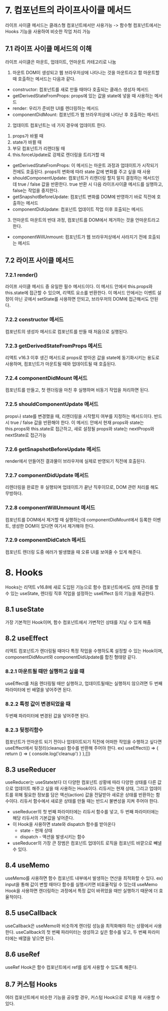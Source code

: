 # 7. 컴포넌트의 라이프사이클 메서드

라이프 사이클 메서드는 클래스형 컴포넌트에서만 사용가능
-> 함수형 컴포넌트에서는 Hooks 기능을 사용하여 비슷한 작업 처리 가능

## 7.1 라이프 사이클 메서드의 이해

라이프 사이클은 마운트, 업데이트, 언마운트 카테고리로 나눔

1. 마운트
   DOM이 생성되고 웹 브라우저상에 나타나는 것을 마운트라고 함
   마운트할 때 호출하는 메서드는 다음과 같다.

- constructor: 컴포넌트를 새로 만들 때마다 호출되는 클래스 생성자 메서드
- getDerivedStateFromProps: props에 있는 값을 state에 넣을 때 사용하는 메서드
- render: 우리가 준비한 UI를 렌더링하는 메서드
- componentDidMount: 컴포넌트가 웹 브라우저상에 나타난 후 호출하는 메서드

2. 업데이트
   컴포넌트는 네 가지 경우에 업데이트 한다.

1) props가 바뀔 때
2) state가 바뀔 때
3) 부모 컴포넌트가 리렌더될 때
4) this.forceUpdate로 강제로 렌더링을 트리거할 때

- getDerivedStateFromProps: 이 메서드는 마운트 과정과 업데이트가 시작되기 전에도 호출된다. props의 변화에 따라 state 값에 변화를 주고 싶을 때 사용
- shouldComponentUpdate: 컴포넌트가 리렌더링 할지 말지 결정하는 메서드인데 true / false 값을 반환한다. true 반환 시 다음 라이프사이클 메서드를 실행하고, false는 작업을 중지한다.
- getSnapshotBeforeUpdate: 컴포넌트 변화를 DOM에 반영하기 바로 직전에 호출하는 메서드
- componentDidUpdate: 컴포넌트 업데이트 작업 이후 호출되는 메서드

3. 언마운트
   마운트의 반대 과정, 컴포넌트를 DOM에서 제거하는 것을 언마운트라고 한다.

- componentWillUnmount: 컴포넌트가 웹 브라우저상에서 사라지기 전에 호출되는 메서드

## 7.2 라이프 사이클 메서드

### 7.2.1 render()

라이프 사이클 메서드 중 유일한 필수 메서드이다.
이 메서드 안에서 this.props와 this.state에 접근할 수 있으며, 리액트 요소를 반환한다.
이 메서드 안에서는 이벤트 설정이 아닌 곳에서 setState를 사용하면 안되고, 브라우저의 DOM에 접근해서도 안된다.

### 7.2.2 constructor 메서드

컴포넌트의 생성자 메서드로 컴포넌트를 만들 때 처음으로 실행된다.

### 7.2.3 getDerivedStateFromProps 메서드

리액트 v16.3 이후 생긴 메서드로 props로 받아온 값을 state에 동기화시키는 용도로 사용하며, 컴포넌트가 마운트될 때와 업데이트될 때 호출된다.

### 7.2.4 componentDidMount 메서드

컴포넌트를 만들고, 첫 렌더링을 마친 후 실행하며 비동기 작업을 처리하면 된다.

### 7.2.5 shouldComponentUpdate 메서드

props나 state를 변경했을 때, 리렌더링을 시작할지 여부를 지정하는 메서드이다. 반드시 true / false 값을 반환해야 한다.
이 메서드 안에서 현재 props와 state는 this.props와 this.state로 접근하고, 새로 설정될 props와 state는 nextProps와 nextState로 접근가능

### 7.2.6 getSnapshotBeforeUpdate 메서드

render에서 만들어진 결과물이 브라우저에 실제로 반영되기 직전에 호출된다.

### 7.2.7 componentDidUpdate 메서드

리렌더링을 완료한 후 실행되며 업데이트가 끝난 직후이므로, DOM 관련 처리를 해도 무방하다.

### 7.2.8 componentWillUnmount 메서드

컴포넌트를 DOM에서 제거할 때 실행하는데 componentDidMount에서 등록한 이벤트, 생성한 DOM이 있다면 여기서 제거해야 한다.

### 7.2.9 componentDidCatch 메서드

컴포넌트 렌더링 도중 에러가 발생했을 때 오류 UI를 보여줄 수 있게 해준다.

# 8. Hooks

Hooks는 리댁트 v16.8에 새로 도입된 기능으로 함수 컴포넌트에서도 상태 관리를 할 수 있는 useState, 렌더링 직후 작업을 설정하는 useEffect 등의 기능을 제공한다.

## 8.1 useState

가장 기본적인 Hook이며, 함수 컴포넌트에서 가변적인 상태를 지닐 수 있게 해줌

## 8.2 useEffect

리액트 컴포넌트가 렌더링될 때마다 특정 작업을 수행하도록 설정할 수 있는 Hook이며, componentDidMount와 componentDidUpdate를 합친 형태랑 같다.

### 8.2.1 마운트될 때만 실행하고 싶을 떄

useEffect를 처음 렌더링될 때만 실행하고, 업데이트될때는 실행하지 않으려면 두 번째 파라미터에 빈 배열을 넣어주면 된다.

### 8.2.2 특정 값이 변경되었을 때

두번째 파라미터에 변경된 값을 넣어주면 된다.

### 8.2.3 뒷정리함수

컴포넌트가 언마운트 되기 전이나 업데이트되기 직전에 어떠한 작업을 수행하고 싶다면 useEffect에서 뒷정리(cleanup) 함수를 반환해 주어야 한다.
ex) useEffect(() => {
return () => {
console.log('cleanup')
}
},[])

## 8.3 useReducer

useReducer는 useState보다 더 다양한 컴포넌트 상황에 따라 다양한 상태를 다른 값으로 업데이트 해주고 싶을 때 사용하는 Hook이다.
리듀서는 현재 상태, 그리고 업데이트를 위해 필요한 정보를 담은 액선(action) 값을 전달받아 새로운 상태를 반환하는 함수이다. 리듀서 함수에서 새로운 상태를 만들 때는 반드시 불변성을 지켜 주어야 한다.

- useReducer의 첫 번째 파라미터에는 리듀서 함수를 넣고, 두 번째 파라미터에는 해당 리듀서의 기본값을 넣어준다.
- 이 Hook을 사용하면 state와 dispatch 함수를 받아온다
  - state - 현재 상태
  - dispatch - 액션을 발생시키는 함수
- useReducer의 가장 큰 장범은 컴포넌트 업데이트 로직을 컴포넌트 바깥으로 빼낼 수 있다.

## 8.4 useMemo

useMemo를 사용하면 함수 컴포넌트 내부에서 발생하는 연산을 최적화할 수 있다.
ex) input을 통해 값이 변할 때마다 함수를 실행시키면 비효율적일 수 있는데
useMemo Hook을 사용하면 렌더링하는 과정에서 특정 값이 바뀌었을 때만 실행하기 때문에 더 효율적이다.

## 8.5 useCallback

useCallback은 useMemo와 비슷하게 렌더링 성능을 최적화해야 하는 상황에서 사용한다.
useCallback의 첫 번째 파라미터는 생성하고 싶은 함수를 넣고, 두 번째 파라미터에는 배열을 넣으면 된다.

## 8.6 useRef

useRef Hook은 함수 컴포넌트에서 ref를 쉽게 사용할 수 있도록 해준다.

## 8.7 커스텀 Hooks

여러 컴포넌트에서 비슷한 기능을 공유할 경우, 커스텀 Hook으로 로직을 재 사용할 수 있다.

